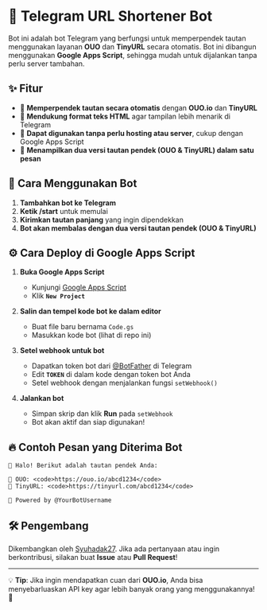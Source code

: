 # 🤖 Telegram URL Shortener Bot

Bot ini adalah bot Telegram yang berfungsi untuk memperpendek tautan menggunakan layanan **OUO** dan **TinyURL** secara otomatis. Bot ini dibangun menggunakan **Google Apps Script**, sehingga mudah untuk dijalankan tanpa perlu server tambahan.

## ✨ Fitur
- 🔗 **Memperpendek tautan secara otomatis** dengan **OUO.io** dan **TinyURL**
- 📝 **Mendukung format teks HTML** agar tampilan lebih menarik di Telegram
- 🚀 **Dapat digunakan tanpa perlu hosting atau server**, cukup dengan Google Apps Script
- 📌 **Menampilkan dua versi tautan pendek (OUO & TinyURL) dalam satu pesan**

## 🎯 Cara Menggunakan Bot
1. **Tambahkan bot ke Telegram**
2. **Ketik /start** untuk memulai
3. **Kirimkan tautan panjang** yang ingin dipendekkan
4. **Bot akan membalas dengan dua versi tautan pendek (OUO & TinyURL)**

## ⚙️ Cara Deploy di Google Apps Script

1. **Buka Google Apps Script**
   - Kunjungi [Google Apps Script](https://script.google.com/)
   - Klik **`New Project`**

2. **Salin dan tempel kode bot ke dalam editor**
   - Buat file baru bernama `Code.gs`
   - Masukkan kode bot (lihat di repo ini)

3. **Setel webhook untuk bot**
   - Dapatkan token bot dari [@BotFather](https://t.me/BotFather) di Telegram
   - Edit **`TOKEN`** di dalam kode dengan token bot Anda
   - Setel webhook dengan menjalankan fungsi `setWebhook()`

4. **Jalankan bot**
   - Simpan skrip dan klik **Run** pada `setWebhook`
   - Bot akan aktif dan siap digunakan!

## 🔥 Contoh Pesan yang Diterima Bot
```
👋 Halo! Berikut adalah tautan pendek Anda:

🔗 OUO: <code>https://ouo.io/abcd1234</code>
🔗 TinyURL: <code>https://tinyurl.com/abcd1234</code>

📌 Powered by @YourBotUsername
```

## 🛠 Pengembang
Dikembangkan oleh [Syuhadak27]([https://github.com/username](https://github.com/Syuhadak27)). Jika ada pertanyaan atau ingin berkontribusi, silakan buat **Issue** atau **Pull Request**!

---
💡 **Tip**: Jika ingin mendapatkan cuan dari **OUO.io**, Anda bisa menyebarluaskan API key agar lebih banyak orang yang menggunakannya! 🚀

